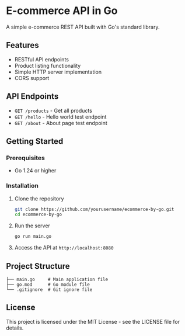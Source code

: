 # E-commerce API in Go

A simple e-commerce REST API built with Go's standard library.

## Features

- RESTful API endpoints
- Product listing functionality
- Simple HTTP server implementation
- CORS support

## API Endpoints

- `GET /products` - Get all products
- `GET /hello` - Hello world test endpoint
- `GET /about` - About page test endpoint

## Getting Started

### Prerequisites

- Go 1.24 or higher

### Installation

1. Clone the repository
   ```bash
   git clone https://github.com/yourusername/ecommerce-by-go.git
   cd ecommerce-by-go
   ```

2. Run the server
   ```bash
   go run main.go
   ```

3. Access the API at `http://localhost:8080`

## Project Structure

```
├── main.go     # Main application file
├── go.mod      # Go module file
└── .gitignore  # Git ignore file
```

## License

This project is licensed under the MIT License - see the LICENSE file for details.